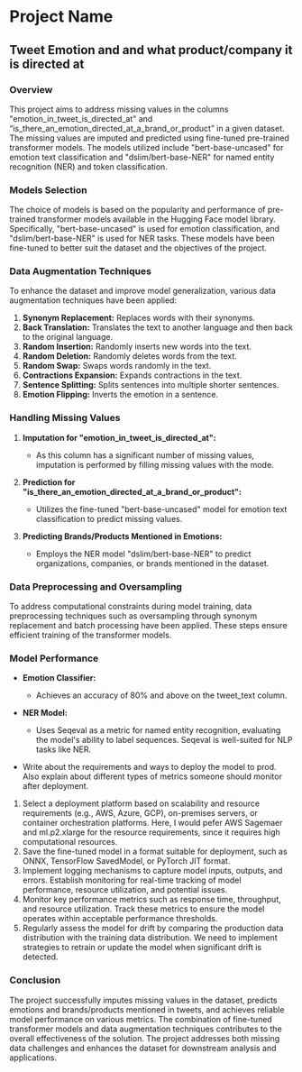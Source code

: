 # Project Name

## Tweet Emotion and and what product/company it is directed at

### Overview

This project aims to address missing values in the columns "emotion_in_tweet_is_directed_at" and “is_there_an_emotion_directed_at_a_brand_or_product” in a given dataset. The missing values are imputed and predicted using fine-tuned pre-trained transformer models. The models utilized include "bert-base-uncased" for emotion text classification and "dslim/bert-base-NER" for named entity recognition (NER) and token classification.

### Models Selection

The choice of models is based on the popularity and performance of pre-trained transformer models available in the Hugging Face model library. Specifically, "bert-base-uncased" is used for emotion classification, and "dslim/bert-base-NER" is used for NER tasks. These models have been fine-tuned to better suit the dataset and the objectives of the project.

### Data Augmentation Techniques

To enhance the dataset and improve model generalization, various data augmentation techniques have been applied:

1. **Synonym Replacement:** Replaces words with their synonyms.
2. **Back Translation:** Translates the text to another language and then back to the original language.
3. **Random Insertion:** Randomly inserts new words into the text.
4. **Random Deletion:** Randomly deletes words from the text.
5. **Random Swap:** Swaps words randomly in the text.
6. **Contractions Expansion:** Expands contractions in the text.
7. **Sentence Splitting:** Splits sentences into multiple shorter sentences.
8. **Emotion Flipping:** Inverts the emotion in a sentence.

### Handling Missing Values

1. **Imputation for "emotion_in_tweet_is_directed_at":**
   - As this column has a significant number of missing values, imputation is performed by filling missing values with the mode.

2. **Prediction for "is_there_an_emotion_directed_at_a_brand_or_product":**
   - Utilizes the fine-tuned "bert-base-uncased" model for emotion text classification to predict missing values.

3. **Predicting Brands/Products Mentioned in Emotions:**
   - Employs the NER model "dslim/bert-base-NER" to predict organizations, companies, or brands mentioned in the dataset.

### Data Preprocessing and Oversampling

To address computational constraints during model training, data preprocessing techniques such as oversampling through synonym replacement and batch processing have been applied. These steps ensure efficient training of the transformer models.

### Model Performance

- **Emotion Classifier:**
  - Achieves an accuracy of 80% and above on the tweet_text column.

- **NER Model:**
  - Uses Seqeval as a metric for named entity recognition, evaluating the model's ability to label sequences. Seqeval is well-suited for NLP tasks like NER.

- Write about the requirements and ways to deploy the model to prod. Also explain about different types of metrics someone should monitor after deployment.
1. Select a deployment platform based on scalability and resource requirements (e.g., AWS, Azure, GCP), on-premises servers, or container orchestration platforms. Here, I would pefer AWS Sagemaer and ml.p2.xlarge for the resource requirements, since it requires high computational resources.
2. Save the fine-tuned model in a format suitable for deployment, such as ONNX, TensorFlow SavedModel, or PyTorch JIT format.
3. Implement logging mechanisms to capture model inputs, outputs, and errors. Establish monitoring for real-time tracking of model performance, resource utilization, and potential issues.
4. Monitor key performance metrics such as response time, throughput, and resource utilization. Track these metrics to ensure the model operates within acceptable performance thresholds.
5. Regularly assess the model for drift by comparing the production data distribution with the training data distribution. We need to implement strategies to retrain or update the model when significant drift is detected.

### Conclusion

The project successfully imputes missing values in the dataset, predicts emotions and brands/products mentioned in tweets, and achieves reliable model performance on various metrics. The combination of fine-tuned transformer models and data augmentation techniques contributes to the overall effectiveness of the solution. The project addresses both missing data challenges and enhances the dataset for downstream analysis and applications.

